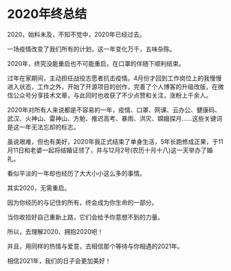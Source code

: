 # 2020年终总结

2020，始料未及，不知不觉中，2020年已经过去。

一场疫情改变了我们所有的计划，这一年变化万千，五味杂陈。

2020年，终究没能重启也不可能重启，在口罩的伴随下顺利结束。

过年在家期间，主动担任战役志愿者抗击疫情。4月份才回到工作岗位上的我慢慢进入状态，工作之外，开始了开源项目的创作，完善了个人博客的升级改版，在微信公众号分享技术文章，与此同时也收获了不少点赞和关注，涨粉上千余人。

2020年对所有人来说都是不容易的一年，疫情、口罩、网课、云办公、健康码、武汉、火神山、雷神山、方舱、推迟高考、暴雨、洪灾、嫦娥探月……这些关键词是这一年无法忘却的标志。

虽说艰难，但也有美好，2020年我正式结束了单身生活，5年长跑修成正果，于11月11日和老婆一起将结婚证领了，并与12月2号(农历十月十八)这一天举办了婚礼。

看似平淡的一年却也经历了大大小小这么多的事情。

其实2020，无需重启。

因为你经历的与记住的所有，终会成为你生命的一部分。

当你收拾好自己重新上路，它们会给予你意想不到的力量。

所以，去理解2020、拥抱2020吧！

并且，用同样的热情与爱意，去相信那个等待与你相遇的2021年。

相信2021年，我们的日子会更加美好！
